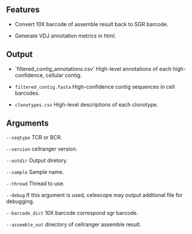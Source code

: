 ## Features

- Convert 10X barcode of assemble result back to SGR barcode.

- Generate VDJ annotation metrics in html.

## Output

- `filtered_contig_annotations.csv' High-level annotations of each high-confidence, cellular contig.

- `filtered_contig.fasta` High-confidence contig sequences in cell barcodes.

- `clonotypes.csv` High-level descriptions of each clonotype.
## Arguments
`--seqtype` TCR or BCR.

`--version` cellranger version.

`--outdir` Output diretory.

`--sample` Sample name.

`--thread` Thread to use.

`--debug` If this argument is used, celescope may output addtional file for debugging.

`--barcode_dict` 10X barcode correspond sgr barcode.

`--assemble_out` directory of cellranger assemble result.

